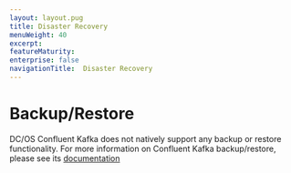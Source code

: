 ```yaml
---
layout: layout.pug
title: Disaster Recovery
menuWeight: 40
excerpt:
featureMaturity:
enterprise: false
navigationTitle:  Disaster Recovery
---
```


<!-- This source repo for this topic is https://github.com/mesosphere/confluent -->


# Backup/Restore
DC/OS Confluent Kafka does not natively support any backup or restore functionality.  For more information on Confluent Kafka backup/restore, please see its [documentation](https://www.confluent.io/whitepaper/deploying-confluent-platform-with-mesosphere/)
